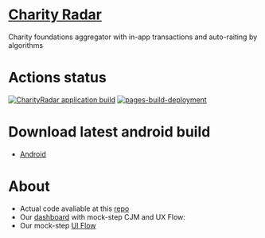 # [Charity Radar](https://charityradar.ru/) 
Charity foundations aggregator with in-app transactions and auto-raiting by algorithms

# Actions status
[![CharityRadar application build](https://github.com/NTDV/charityradar/actions/workflows/build_mobile.yml/badge.svg)](https://github.com/NTDV/charityradar/actions/workflows/build_mobile.yml) [![pages-build-deployment](https://github.com/NTDV/charityradar/actions/workflows/pages/pages-build-deployment/badge.svg)](https://github.com/NTDV/charityradar/actions/workflows/pages/pages-build-deployment)

# Download latest android build
* [Android](https://github.com/NTDV/charityradar/releases/download/latest-build/charity-radar.apk)

# About
* Actual code avaliable at this [repo](https://github.com/NTDV/charityradar)
* Our [dashboard](https://miro.com/app/board/uXjVOl9ZZf4=/?share_link_id=814779810613
) with mock-step CJM and UX Flow: 
* Our mock-step [UI Flow](https://figma.com/file/57jKWTvvcpW93ONA4f3uXx/VTB-Hackathon?node-id=0%3A1)
